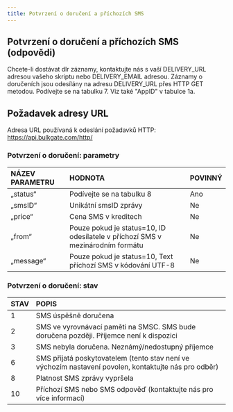 ```yaml
---
title: Potvrzení o doručení a příchozích SMS
---
```


## Potvrzení o doručení a příchozích SMS (odpovědi)
Chcete-li dostávat dlr záznamy, kontaktujte nás s vaší DELIVERY_URL adresou vašeho skriptu nebo DELIVERY_EMAIL adresou. Záznamy o doručeních jsou odesílány na adresu DELIVERY_URL přes HTTP GET metodou. Podívejte se na tabulku 7. Viz také "AppID" v tabulce 1a.

## Požadavek adresy URL
Adresa URL používaná k odeslání požadavků HTTP: 
https://api.bulkgate.com/http/

### Potvrzení o doručení: parametry
|NÁZEV PARAMETRU|	HODNOTA|	POVINNÝ|
|:--- |:--- |:--- |
|„status“|	Podívejte se na tabulku 8	|Ano|
|„smsID“|	Unikátní smsID zprávy|	Ne|
|„price“|	Cena SMS v kreditech	|Ne|
|„from“	|Pouze pokud je status=10, ID odesílatele v příchozí SMS v mezinárodním formátu|	Ne|
|„message“|	Pouze pokud je status=10, Text příchozí SMS v kódování UTF-8 |	Ne|

### Potvrzení o doručení: stav
|STAV|	POPIS|
|:--- |:--- |
|1	|SMS úspěšně doručena|
|2	|SMS ve vyrovnávací paměti na SMSC. SMS bude doručena později. Příjemce není k dispozici|
|3	|SMS nebyla doručena. Neznámý/nedostupný příjemce|
|6	|SMS přijatá poskytovatelem (tento stav není ve výchozím nastavení povolen, kontaktujte nás pro odběr)|
|8	|Platnost SMS zprávy vypršela|
|10|	Příchozí SMS nebo SMS odpověď (kontaktujte nás pro více informací)|
